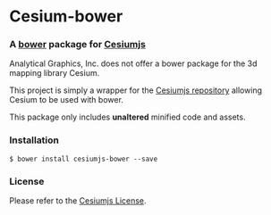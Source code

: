 # Cesium-bower
### A [bower](http://bower.io) package for [Cesiumjs](http://cesiumjs.org/)

Analytical Graphics, Inc. does not offer a bower package for the 3d mapping library Cesium.

This project is simply a wrapper for the [Cesiumjs repository](https://github.com/AnalyticalGraphicsInc/cesium/) allowing Cesium to be used with bower. 

This package only includes __unaltered__ minified code and assets.  

### Installation  

```
$ bower install cesiumjs-bower --save
```  

### License
Please refer to the [Cesiumjs License](https://github.com/AnalyticalGraphicsInc/cesium/blob/master/LICENSE.md).
